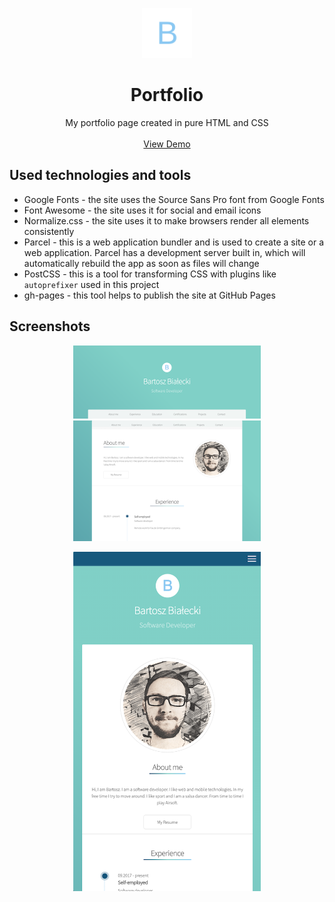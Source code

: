 <p align="center">
    <img src="assets/images/logo.svg" alt="Logo" width="80" height="80">

  <h1 align="center">Portfolio</h1>

  <p align="center">
    My portfolio page created in pure HTML and CSS
    <br />
    <br />
    <a href="https://bartoszbialecki.github.io/Portfolio/">View Demo</a>
  </p>
</p>

## Used technologies and tools
- Google Fonts - the site uses the Source Sans Pro font from Google Fonts
- Font Awesome - the site uses it for social and email icons
- Normalize.css - the site uses it to make browsers render all elements consistently
- Parcel - this is a web application bundler and is used to create a site or a web application. Parcel has a development server built in, which will automatically rebuild the app as soon as files will change
- PostCSS - this is a tool for transforming CSS with plugins like `autoprefixer` used in this project
- gh-pages - this tool helps to publish the site at GitHub Pages

## Screenshots
<p align="center">
    <img src="./github_assets/screen1.png" alt="First Screenshot" width="300" height="117">
    <img src="./github_assets/screen2.png" alt="First Screenshot" width="300" height="193">
</p>
<p align="center">
  <img src="./github_assets/screen3.png" alt="First Screenshot" width="300" height="543">
</p>